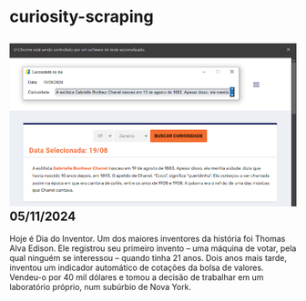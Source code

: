 # curiosity-scraping
![Budget](./execucao.png)
05/11/2024
-
Hoje é Dia do Inventor. Um dos maiores inventores da história foi Thomas Alva Edison. Ele registrou seu primeiro invento – uma máquina de votar, pela qual ninguém se interessou – quando tinha 21 anos. Dois anos mais tarde, inventou um indicador automático de cotações da bolsa de valores. Vendeu-o por 40 mil dólares e tomou a decisão de trabalhar em um laboratório próprio, num subúrbio de Nova York.
